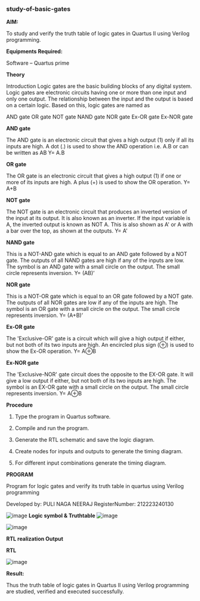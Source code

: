 ### study-of-basic-gates

**AIM:** 

To study and verify the truth table of logic gates in Quartus II using Verilog programming.

**Equipments Required:**

Software – Quartus prime 

**Theory**

Introduction Logic gates are the basic building blocks of any digital system. Logic gates are electronic circuits having one or more than one input and only one output. The relationship between the input and the output is based on a certain logic. Based on this, logic gates are named as

AND gate OR gate NOT gate NAND gate NOR gate Ex-OR gate Ex-NOR gate

**AND gate**

The AND gate is an electronic circuit that gives a high output (1) only if all its inputs are high. A dot (.) is used to show the AND operation i.e. A.B or can be written as AB
Y= A.B

**OR gate** 

The OR gate is an electronic circuit that gives a high output (1) if one or more of its inputs are high. A plus (+) is used to show the OR operation.
Y= A+B

**NOT gate**

The NOT gate is an electronic circuit that produces an inverted version of the input at its output. It is also known as an inverter. If the input variable is A, the inverted output is known as NOT A. This is also shown as A' or A with a bar over the top, as shown at the outputs.
Y= A'

**NAND gate**

This is a NOT-AND gate which is equal to an AND gate followed by a NOT gate. The outputs of all NAND gates are high if any of the inputs are low. The symbol is an AND gate with a small circle on the output. The small circle represents inversion.
Y= (AB)’

**NOR gate**

This is a NOT-OR gate which is equal to an OR gate followed by a NOT gate. The outputs of all NOR gates are low if any of the inputs are high. The symbol is an OR gate with a small circle on the output. The small circle represents inversion.
Y= (A+B)’

**Ex-OR gate**

The 'Exclusive-OR' gate is a circuit which will give a high output if either, but not both of its two inputs are high. An encircled plus sign (⊕) is used to show the Ex-OR operation.
Y= A⊕B

**Ex-NOR gate**

The 'Exclusive-NOR' gate circuit does the opposite to the EX-OR gate. It will give a low output if either, but not both of its two inputs are high. The symbol is an EX-OR gate with a small circle on the output. The small circle represents inversion.
Y= A⊕B

**Procedure** 

1.	Type the program in Quartus software.

2.	Compile and run the program.

3.	Generate the RTL schematic and save the logic diagram.

4.	Create nodes for inputs and outputs to generate the timing diagram.

5.	For different input combinations generate the timing diagram.


**PROGRAM**

Program for logic gates and verify its truth table in quartus using Verilog programming

Developed by: PULI NAGA NEERAJ
RegisterNumber: 212223240130

![image](https://github.com/PuliNagaNeeraj/study-of-basic-gates/assets/138849173/1c27f3a1-9bcc-435e-9f94-879bf15afc8e)
**Logic symbol & Truthtable**
![image](https://github.com/PuliNagaNeeraj/study-of-basic-gates/assets/138849173/baefb5a6-b1d2-4364-b33a-f4a5a56983ed)

 ![image](https://github.com/PuliNagaNeeraj/study-of-basic-gates/assets/138849173/3cf5e6cd-e4f2-4432-b70e-b4e6854d9524)
 
**RTL realization Output**

**RTL**

![image](https://github.com/PuliNagaNeeraj/study-of-basic-gates/assets/138849173/40e11fef-2a83-425c-8cf6-ae160c264554)

**Result:**

Thus the truth table of logic gates in Quartus II using Verilog programming are studied, verified and executed successfully.



